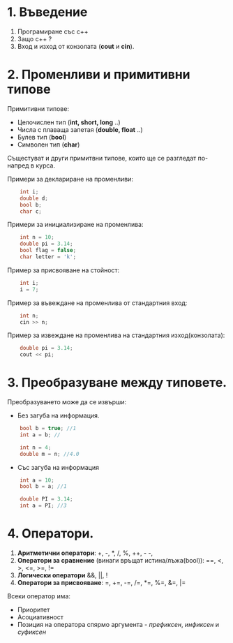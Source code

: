 <h1>1. Въведение</h1>

 1. Програмиране със c++
 2. Защо c++ ?
 3. Вход и изход от конзолата (**cout** и **cin**).
 

<h1>2. Променливи и примитивни типове</h1>
Примитивни типове:

 - Целочислен тип (**int, short, long** ..)
 - Числа с плаваща запетая (**double, float** ..)
 - Булев тип (**bool**)
 - Символен тип (**char**)
   
Същестуват и други примитвни типове, които ще се разгледат по-напред в курса.

Примери за деклариране на променливи:
```c++
    int i;
    double d;
    bool b;
    char c;
```

Примери за инициализиране на променлива:
```c++
    int n = 10;
    double pi = 3.14;
    bool flag = false;
    char letter = 'k';
```

Пример за присвояване на стойност:
```c++
    int i;
    i = 7;
```

Пример за въвеждане на променлива от стандартния вход:
```c++
    int n;
    cin >> n;
```

Пример за извеждане на променлива на стандартния изход(конзолата):
```c++
    double pi = 3.14;
    cout << pi;
```

<h1>3. Преобразуване между типовете.</h1>
Преобразуването може да се извърши:

 - Без загуба на информация.
```c++
    bool b = true; //1
    int a = b; // 
```
```c++
    int n = 4; 
    double m = n; //4.0 
```
 - Със загуба на информация
```c++
    int a = 10;
    bool b = a; //1 
```
```c++
    double PI = 3.14;
    int a = PI; //3
```
<h1>4. Оператори.</h1>

1. **Аритметични оператори**:
+, -, *, /, %, ++, - -,
2. **Оператори за сравнение** (винаги връщат истина/лъжа(bool)):
==, <, >, <=, >=, !=
3. **Логически оператори**
	&&, ||, !  
4. **Оператори за присвояване**:
=, +=, -=, /=, *=, %=, &=, |= 

Всеки оператор има:
-   Приоритет
-   Асоциативност
-   Позиция на оператора спярмо аргумента -  _префиксен_,  _инфиксен_  и  _суфиксен_